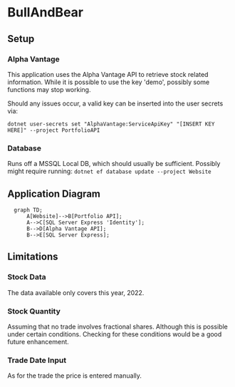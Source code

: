 # BullAndBear

## Setup

### Alpha Vantage
This application uses the  Alpha Vantage API to retrieve stock related information.
While it is possible to use the key 'demo', possibly some functions may stop working.

Should any issues occur, a valid key can be inserted into the user secrets via:

 `dotnet user-secrets set "AlphaVantage:ServiceApiKey" "[INSERT KEY HERE]" --project PortfolioAPI`

 ### Database
 Runs off a MSSQL Local DB, which should usually be sufficient.
 Possibly might require running:
 `dotnet ef database update --project Website`

 ## Application Diagram

```mermaid
  graph TD;
      A[Website]-->B[Portfolio API];
      A-->C[SQL Server Express 'Identity'];
      B-->D[Alpha Vantage API];
      B-->E[SQL Server Express];
```

## Limitations

### Stock Data
The data available only covers this year, 2022.

### Stock Quantity
Assuming that no trade involves fractional shares. Although this is possible under certain conditions.
Checking for these conditions would be a good future enhancement.

### Trade Date Input
As for the trade the price is entered manually. 
